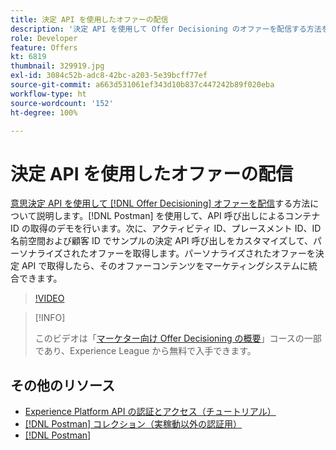 ```yaml
---
title: 決定 API を使用したオファーの配信
description: '決定 API を使用して Offer Decisioning のオファーを配信する方法を説明します。 '
role: Developer
feature: Offers
kt: 6819
thumbnail: 329919.jpg
exl-id: 3084c52b-adc8-42bc-a203-5e39bcff77ef
source-git-commit: a663d531061ef343d10b837c447242b89f020eba
workflow-type: ht
source-wordcount: '152'
ht-degree: 100%

---
```



# 決定 API を使用したオファーの配信

[意思決定 API を使用して [!DNL Offer Decisioning] オファーを配信](https://experienceleague.adobe.com/docs/journey-optimizer/using/offer-decisioniong/api-reference/offer-delivery/deliver-offers.html?lang=ja)する方法について説明します。[!DNL Postman] を使用して、API 呼び出しによるコンテナ ID の取得のデモを行います。次に、アクティビティ ID、プレースメント ID、ID 名前空間および顧客 ID でサンプルの決定 API 呼び出しをカスタマイズして、パーソナライズされたオファーを取得します。パーソナライズされたオファーを決定 API で取得したら、そのオファーコンテンツをマーケティングシステムに統合できます。

>[!VIDEO](https://video.tv.adobe.com/v/329919?quality=12&learn=on)

>[!INFO]
>
> このビデオは「[マーケター向け Offer Decisioning の概要](https://experienceleague.adobe.com/?recommended=ExperiencePlatform-U-1-2020.1.offerdecisioning?lang=ja)」コースの一部であり、Experience League から無料で入手できます。

## その他のリソース

* [Experience Platform API の認証とアクセス（チュートリアル）](https://experienceleague.adobe.com/docs/platform-learn/tutorials/platform-api-authentication.html?lang=ja)
* [[!DNL Postman]  コレクション（実稼動以外の認証用）](https://github.com/adobe/experience-platform-postman-samples/tree/master/apis/ims)
* [[!DNL Postman]](https://www.postman.com/)
